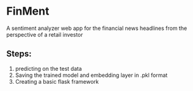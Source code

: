 # FinMent
A sentiment analyzer web app for the financial news headlines from the perspective of a retail investor

## Steps:
1. predicting on the test data
2. Saving the trained model and embedding layer in .pkl format
3. Creating a basic flask framework
